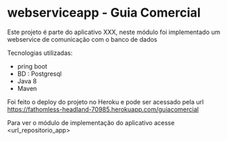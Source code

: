 # webserviceapp - Guia Comercial

Este projeto é parte do aplicativo XXX, neste módulo foi implementado um webservice de comunicação com o banco de dados


Tecnologias utilizadas:  
- pring boot 
- BD : Postgresql 
- Java 8 
- Maven 

Foi feito o deploy do projeto no Heroku  e pode ser acessado 
pela url
https://fathomless-headland-70985.herokuapp.com/guiacomercial

Para ver o módulo de implementação do aplicativo acesse <url_repositorio_app> 